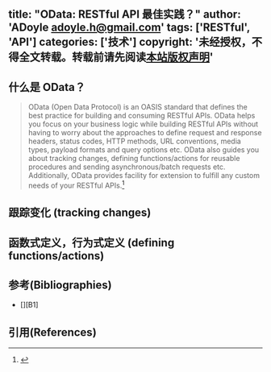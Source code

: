 title: "OData: RESTful API 最佳实践？"
author: 'ADoyle <adoyle.h@gmail.com>'
tags: ['RESTful', 'API']
categories: ['技术']
copyright: '未经授权，不得全文转载。转载前请先阅读[本站版权声明](http://adoyle.me/blog/copyright.html)'
---


## 什么是 OData？

> OData (Open Data Protocol) is an OASIS standard that defines the best practice for building and consuming RESTful APIs. OData helps you focus on your business logic while building RESTful APIs without having to worry about the approaches to define request and response headers, status codes, HTTP methods, URL conventions, media types, payload formats and query options etc. OData also guides you about tracking changes, defining functions/actions for reusable procedures and sending asynchronous/batch requests etc. Additionally, OData provides facility for extension to fulfill any custom needs of your RESTful APIs.[^1]

<!-- more -->

## 跟踪变化 (tracking changes)

## 函数式定义，行为式定义 (defining functions/actions)


## 参考(Bibliographies)
- [][B1]

## 引用(References)
[^1]: [][R1]


<!-- 以下是相关链接 -->

[R1]: http://www.odata.org/